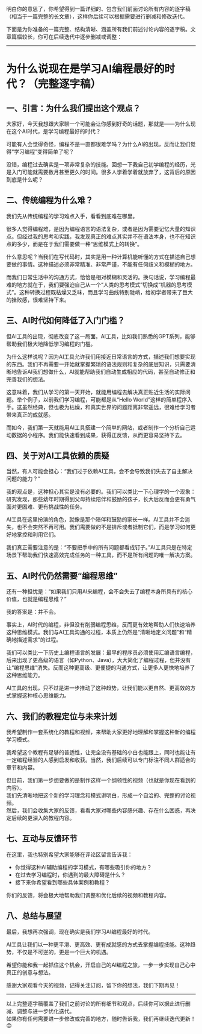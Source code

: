 明白你的意思了，你希望得到一篇详细的、包含我们前面讨论所有内容的逐字稿（相当于一篇完整的长文章），这样你后续可以根据需要进行删减和修改迭代。

下面是为你准备的一篇完整、结构清晰、涵盖所有我们前述讨论内容的逐字稿。文章篇幅较长，你可在后续迭代中逐步删减或调整：

---

# 为什么说现在是学习AI编程最好的时代？（完整逐字稿）

## 一、引言：为什么我们提出这个观点？

大家好，今天我想跟大家聊一个可能会让你感到好奇的话题，那就是——为什么现在这个AI时代，是学习编程最好的时代？

可能有人会觉得奇怪，编程不是一直都很难学吗？为什么AI的出现，反而让我们觉得“学习编程”变得简单了呢？

没错，编程过去确实是一项非常复杂的技能。回想一下我自己初学编程的经历，光是入门可能就需要数月甚至更久的时间。很多人学着学着就放弃了，这背后的原因到底是什么呢？

## 二、传统编程为什么难？

我们先从传统编程的学习难点入手，看看到底难在哪里。

很多人觉得编程难，是因为编程语言的语法复杂，或者是因为需要记忆大量的知识点。但经过我的思考和实践，我发现真正的难点其实并不在语法本身，也不在知识点的多少，而是在于我们需要做一种“思维模式上的转换”。

什么意思呢？当我们在写代码时，其实是用一种计算机能听懂的方式在描述自己想要做的事情。这种描述必须非常精准、非常严谨，不能有任何歧义和模糊的地方。

而我们日常生活中的沟通方式，恰恰是相对模糊和灵活的。换句话说，学习编程最难的地方就在于，我们要强迫自己从一个“人类的思考模式”切换成“机器的思考模式”。这种转换过程既枯燥又乏味，而且学习曲线特别陡峭，给初学者带来了巨大的挫败感，很难坚持下来。

## 三、AI时代如何降低了入门门槛？

但AI工具的出现，彻底改变了这一局面。AI工具，比如我们熟悉的GPT系列，能够帮助我们极大地降低学习编程的门槛。

为什么这样说呢？因为AI工具允许我们用接近日常语言的方式，描述我们想要实现的东西。我们不再需要一开始就掌握繁琐的语法规则和复杂的底层知识，只需要清晰地告诉AI我们想做什么，AI就能帮助我们自动生成相应的代码，甚至自动修正和完善我们的想法。

这意味着，我们从学习的第一天开始，就能用编程去解决真正贴近生活的实际问题。举个例子，以前我们学习编程，可能都是从“Hello World”这样的简单程序入手。这虽然经典，但也极为枯燥，和真实世界的问题距离非常遥远，很难给学习者带来真正的成就感。

而如今，我们第一天就能用AI工具搭建一个简单的网站，或者制作一个分析自己运动数据的小程序。我们能快速看到成果，获得正反馈，从而更容易坚持下去。

## 四、关于对AI工具依赖的质疑

当然，有人可能会担心：“我们过于依赖AI工具，会不会导致我们失去了自主解决问题的能力？”

我的观点是，这种担心其实是没有必要的。我们可以类比一下心理学的一个现象：研究发现，那些幼年时期得到父母持续陪伴和鼓励的孩子，长大后反而会更有勇气面对更困难、更有挑战性的任务。

AI工具在这里扮演的角色，就像是那个陪伴和鼓励的家长一样。AI工具并不会消失，也不会突然不再可用。我们需要做的不是排斥或者抵制它们，而是学习如何更好地掌控和利用它们。

我们真正需要注意的是：“不要把手中的所有问题都看成钉子。”AI工具只是在特定场景下帮助我们快速高效完成任务的一种工具，而不是所有问题的唯一解决方案。

## 五、AI时代仍然需要“编程思维”

还有一种担忧是：“如果我们只用AI来编程，会不会失去了编程本身所具有的核心价值，也就是编程思维？”

我的答案是：并不会。

事实上，AI时代的编程，非但没有削弱编程思维，反而更有效地帮助人们快速培养这种思维模式。我们与AI工具沟通的过程，本质上仍然是“清晰地定义问题”和“精确地描述需求”的过程。

我们可以类比一下历史上编程语言的发展：最早的程序员必须使用汇编语言编程，后来出现了更高级的语言（如Python、Java），大大简化了编程过程，但并没有让“编程思维”消失。反而这种更高级、更便捷的沟通方式，让更多人更快地培养了这种思维能力。

AI工具的出现，只不过是进一步推动了这种趋势，让我们能以更自然、更高效的方式掌握这种核心思维能力。

## 六、我们的教程定位与未来计划

我希望制作一套系统化的教程和视频，来帮助大家更好地理解和掌握这种新的编程学习模式。

我希望这个教程有足够的普适性，让完全没有基础的小白也能跟上，同时也能让有一定编程经验的人感到启发和收获。当然，我们后续可以专门标注不同人群适合的章节和内容。

但目前，我们第一步想要做的是制作这样一个纲领性的视频（也就是你现在看到的内容）。  
我们先清晰地把这个新的学习理念和模式讲明白，形成一个自洽的、完整的讨论视频。  
然后，我们会收集大家的反馈，看看大家对哪些内容感兴趣、存在什么困惑，再决定后续的更深入的教程内容。

## 七、互动与反馈环节

在这里，我也特别希望大家能够在评论区留言告诉我：

- 你觉得这种AI辅助编程的学习模式，有哪些吸引你的地方？
- 在过去学习编程时，你遇到的最大障碍是什么？
- 接下来你希望看到哪些具体案例和教程？

你们的反馈，将会极大地帮助我们调整和优化后续的视频和教程内容。

## 八、总结与展望

最后，我想再次强调，现在确实是我们学习AI编程最好的时代。

AI工具让我们以一种更平滑、更高效、更有成就感的方式去掌握编程技能。这种趋势，不仅是不可逆的，更是一个巨大的机遇。

希望你能和我一起抓住这个机会，开启自己的AI编程之旅，一步一步实现自己心中真正的创意与想法。

感谢大家观看今天的视频，记得关注订阅，留下你的想法，我们下期再见！

---

以上完整逐字稿覆盖了我们之前讨论的所有细节和观点，后续你可以据此进行删减、调整与进一步优化迭代。  
如果你有任何需要进一步修改或完善的地方，随时告诉我，我们再继续迭代更新！😊